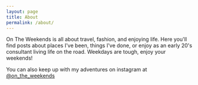 ```yaml
---
layout: page
title: About
permalink: /about/
---
```


On The Weekends is all about travel, fashion, and enjoying life. Here you'll find posts about places I've been, things I've done, or enjoy as an early 20's consultant living life on the road. Weekdays are tough, enjoy your weekends!

You can also keep up with my adventures on instagram at [@on_the_weekends](https://www.instagram.com/on_the_weekends/)
